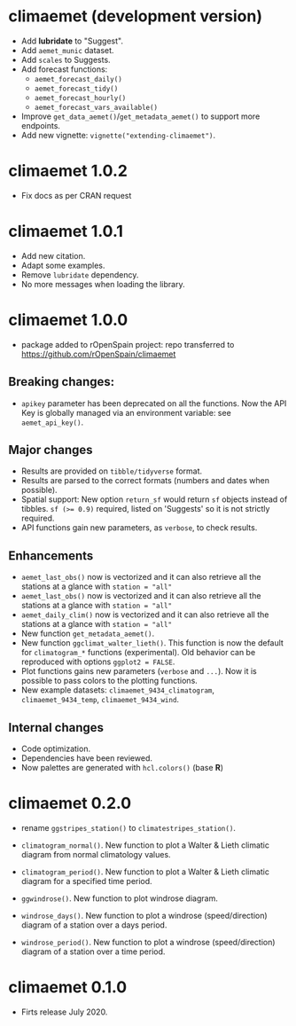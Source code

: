 # climaemet (development version)

-   Add **lubridate** to "Suggest".
-   Add `aemet_munic` dataset.
-   Add `scales` to Suggests.
-   Add forecast functions:
    -   `aemet_forecast_daily()`
    -   `aemet_forecast_tidy()`
    -   `aemet_forecast_hourly()`
    -   `aemet_forecast_vars_available()`
-   Improve `get_data_aemet()`/`get_metadata_aemet()` to support more endpoints.
-   Add new vignette: `vignette("extending-climaemet")`.

# climaemet 1.0.2

-   Fix docs as per CRAN request

# climaemet 1.0.1

-   Add new citation.
-   Adapt some examples.
-   Remove `lubridate` dependency.
-   No more messages when loading the library.

# climaemet 1.0.0

-   package added to rOpenSpain project: repo transferred to <https://github.com/rOpenSpain/climaemet>

## Breaking changes:

-   `apikey` parameter has been deprecated on all the functions. Now the API Key is globally managed via an environment variable: see `aemet_api_key()`.

## Major changes

-   Results are provided on `tibble/tidyverse` format.
-   Results are parsed to the correct formats (numbers and dates when possible).
-   Spatial support: New option `return_sf` would return `sf` objects instead of tibbles. `sf (>= 0.9)` required, listed on 'Suggests' so it is not strictly required.
-   API functions gain new parameters, as `verbose`, to check results.

## Enhancements

-   `aemet_last_obs()` now is vectorized and it can also retrieve all the stations at a glance with `station = "all"`
-   `aemet_last_obs()` now is vectorized and it can also retrieve all the stations at a glance with `station = "all"`
-   `aemet_daily_clim()` now is vectorized and it can also retrieve all the stations at a glance with `station = "all"`
-   New function `get_metadata_aemet()`.
-   New function `ggclimat_walter_lieth()`. This function is now the default for `climatogram_*` functions (experimental). Old behavior can be reproduced with options `ggplot2 = FALSE`.
-   Plot functions gains new parameters (`verbose` and `...`). Now it is possible to pass colors to the plotting functions.
-   New example datasets: `climaemet_9434_climatogram`, `climaemet_9434_temp`, `climaemet_9434_wind`.

## Internal changes

-   Code optimization.
-   Dependencies have been reviewed.
-   Now palettes are generated with `hcl.colors()` (base **R**)

# climaemet 0.2.0

-   rename `ggstripes_station()` to `climatestripes_station()`.

-   `climatogram_normal()`. New function to plot a Walter & Lieth climatic diagram from normal climatology values.

-   `climatogram_period()`. New function to plot a Walter & Lieth climatic diagram for a specified time period.

-   `ggwindrose()`. New function to plot windrose diagram.

-   `windrose_days()`. New function to plot a windrose (speed/direction) diagram of a station over a days period.

-   `windrose_period()`. New function to plot a windrose (speed/direction) diagram of a station over a time period.

# climaemet 0.1.0

-   Firts release July 2020.
